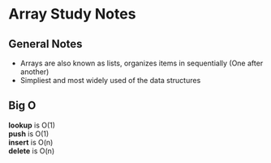 # Array Study Notes

## General Notes

- Arrays are also known as lists, organizes items in sequentially (One after another)
- Simpliest and most widely used of the data structures

## Big O

**lookup** is O(1)  
**push** is O(1)  
**insert** is O(n)  
**delete** is O(n)
